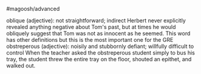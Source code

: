 #magoosh/advanced

oblique (adjective): not straightforward; indirect 
Herbert never explicitly revealed anything negative about Tom's past, but at times he would obliquely 
suggest that Tom was not as innocent as he seemed. 
This word has other definitions but this is the most important one for the GRE 
obstreperous (adjective): noisily and stubbornly defiant; willfully difficult to control 
When the teacher asked the obstreperous student simply to bus his tray, the student threw the entire 
tray on the floor, shouted an epithet, and walked out. 
